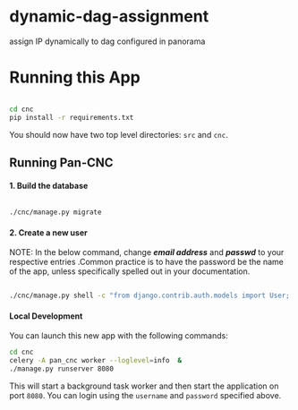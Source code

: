 # dynamic-dag-assignment

assign IP dynamically to dag configured in panorama


# Running this App


```bash

cd cnc
pip install -r requirements.txt

```

You should now have two top level directories: `src` and `cnc`. 

## Running Pan-CNC

#### 1. Build the database

```bash

./cnc/manage.py migrate

```

#### 2. Create a new user

NOTE: In the below command, change ***email address*** and ***passwd*** to your respective entries .Common practice 
is to have the password be the name of the app, unless specifically spelled out in your documentation.

```bash

./cnc/manage.py shell -c "from django.contrib.auth.models import User; User.objects.create_superuser('dag', 'admin@example.com', 'dag')"

```

#### Local Development

You can launch this new app with the following commands:

```bash
cd cnc
celery -A pan_cnc worker --loglevel=info  & 
./manage.py runserver 8080

```

This will start a background task worker and then start the application on port `8080`. You can login using the 
`username` and `password` specified above. 
